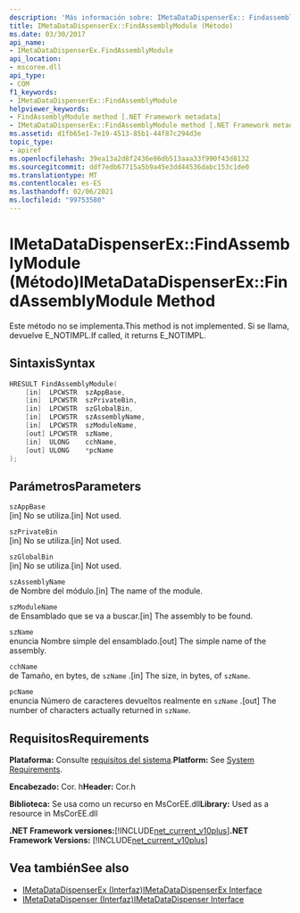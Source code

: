 ```yaml
---
description: 'Más información sobre: IMetaDataDispenserEx:: Findassemblymodule ((método)'
title: IMetaDataDispenserEx::FindAssemblyModule (Método)
ms.date: 03/30/2017
api_name:
- IMetaDataDispenserEx.FindAssemblyModule
api_location:
- mscoree.dll
api_type:
- COM
f1_keywords:
- IMetaDataDispenserEx::FindAssemblyModule
helpviewer_keywords:
- FindAssemblyModule method [.NET Framework metadata]
- IMetaDataDispenserEx::FindAssemblyModule method [.NET Framework metadata]
ms.assetid: d1fb65e1-7e19-4513-85b1-44f87c294d3e
topic_type:
- apiref
ms.openlocfilehash: 39ea13a2d8f2436e86db513aaa33f990f43d8132
ms.sourcegitcommit: ddf7edb67715a5b9a45e3dd44536dabc153c1de0
ms.translationtype: MT
ms.contentlocale: es-ES
ms.lasthandoff: 02/06/2021
ms.locfileid: "99753580"
---
```

# <a name="imetadatadispenserexfindassemblymodule-method"></a><span data-ttu-id="d9c38-103">IMetaDataDispenserEx::FindAssemblyModule (Método)</span><span class="sxs-lookup"><span data-stu-id="d9c38-103">IMetaDataDispenserEx::FindAssemblyModule Method</span></span>

<span data-ttu-id="d9c38-104">Este método no se implementa.</span><span class="sxs-lookup"><span data-stu-id="d9c38-104">This method is not implemented.</span></span> <span data-ttu-id="d9c38-105">Si se llama, devuelve E_NOTIMPL.</span><span class="sxs-lookup"><span data-stu-id="d9c38-105">If called, it returns E_NOTIMPL.</span></span>  
  
## <a name="syntax"></a><span data-ttu-id="d9c38-106">Sintaxis</span><span class="sxs-lookup"><span data-stu-id="d9c38-106">Syntax</span></span>  
  
```cpp  
HRESULT FindAssemblyModule(  
    [in]  LPCWSTR  szAppBase,  
    [in]  LPCWSTR  szPrivateBin,  
    [in]  LPCWSTR  szGlobalBin,  
    [in]  LPCWSTR  szAssemblyName,  
    [in]  LPCWSTR  szModuleName,  
    [out] LPCWSTR  szName,  
    [in]  ULONG    cchName,  
    [out] ULONG    *pcName  
);  
```  
  
## <a name="parameters"></a><span data-ttu-id="d9c38-107">Parámetros</span><span class="sxs-lookup"><span data-stu-id="d9c38-107">Parameters</span></span>  

 `szAppBase`  
 <span data-ttu-id="d9c38-108">[in] No se utiliza.</span><span class="sxs-lookup"><span data-stu-id="d9c38-108">[in] Not used.</span></span>  
  
 `szPrivateBin`  
 <span data-ttu-id="d9c38-109">[in] No se utiliza.</span><span class="sxs-lookup"><span data-stu-id="d9c38-109">[in] Not used.</span></span>  
  
 `szGlobalBin`  
 <span data-ttu-id="d9c38-110">[in] No se utiliza.</span><span class="sxs-lookup"><span data-stu-id="d9c38-110">[in] Not used.</span></span>  
  
 `szAssemblyName`  
 <span data-ttu-id="d9c38-111">de Nombre del módulo.</span><span class="sxs-lookup"><span data-stu-id="d9c38-111">[in] The name of the module.</span></span>  
  
 `szModuleName`  
 <span data-ttu-id="d9c38-112">de Ensamblado que se va a buscar.</span><span class="sxs-lookup"><span data-stu-id="d9c38-112">[in] The assembly to be found.</span></span>  
  
 `szName`  
 <span data-ttu-id="d9c38-113">enuncia Nombre simple del ensamblado.</span><span class="sxs-lookup"><span data-stu-id="d9c38-113">[out] The simple name of the assembly.</span></span>  
  
 `cchName`  
 <span data-ttu-id="d9c38-114">de Tamaño, en bytes, de `szName` .</span><span class="sxs-lookup"><span data-stu-id="d9c38-114">[in] The size, in bytes, of `szName`.</span></span>  
  
 `pcName`  
 <span data-ttu-id="d9c38-115">enuncia Número de caracteres devueltos realmente en `szName` .</span><span class="sxs-lookup"><span data-stu-id="d9c38-115">[out] The number of characters actually returned in `szName`.</span></span>  
  
## <a name="requirements"></a><span data-ttu-id="d9c38-116">Requisitos</span><span class="sxs-lookup"><span data-stu-id="d9c38-116">Requirements</span></span>  

 <span data-ttu-id="d9c38-117">**Plataforma:** Consulte [requisitos del sistema](../../get-started/system-requirements.md).</span><span class="sxs-lookup"><span data-stu-id="d9c38-117">**Platform:** See [System Requirements](../../get-started/system-requirements.md).</span></span>  
  
 <span data-ttu-id="d9c38-118">**Encabezado:** Cor. h</span><span class="sxs-lookup"><span data-stu-id="d9c38-118">**Header:** Cor.h</span></span>  
  
 <span data-ttu-id="d9c38-119">**Biblioteca:** Se usa como un recurso en MsCorEE.dll</span><span class="sxs-lookup"><span data-stu-id="d9c38-119">**Library:** Used as a resource in MsCorEE.dll</span></span>  
  
 <span data-ttu-id="d9c38-120">**.NET Framework versiones:**[!INCLUDE[net_current_v10plus](../../../../includes/net-current-v10plus-md.md)]</span><span class="sxs-lookup"><span data-stu-id="d9c38-120">**.NET Framework Versions:** [!INCLUDE[net_current_v10plus](../../../../includes/net-current-v10plus-md.md)]</span></span>  
  
## <a name="see-also"></a><span data-ttu-id="d9c38-121">Vea también</span><span class="sxs-lookup"><span data-stu-id="d9c38-121">See also</span></span>

- [<span data-ttu-id="d9c38-122">IMetaDataDispenserEx (Interfaz)</span><span class="sxs-lookup"><span data-stu-id="d9c38-122">IMetaDataDispenserEx Interface</span></span>](imetadatadispenserex-interface.md)
- [<span data-ttu-id="d9c38-123">IMetaDataDispenser (Interfaz)</span><span class="sxs-lookup"><span data-stu-id="d9c38-123">IMetaDataDispenser Interface</span></span>](imetadatadispenser-interface.md)
